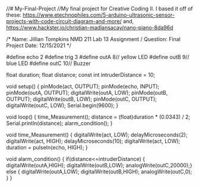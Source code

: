 //# My-Final-Project
//My final project for Creative Coding II. I based it off of these: https://www.etechnophiles.com/5-arduino-ultrasonic-sensor-projects-with-code-circuit-diagram-and-more/ and, https://www.hackster.io/christian-madlansacay/nano-piano-8da96d

/* 
Name: Jillian Tompkins
NMD 211 Lab 13
Assignment / Question: Final Project
Date: 12/15/2021
*/

  #define echo 2
  #define trig 3
  #define outA 8// yellow LED
  #define outB 9// blue LED
  #define outC 10// Buzzer
  
  float  duration;
  float  distance;
  const int intruderDistance = 10;

  void setup() {
    pinMode(act, OUTPUT);
    pinMode(echo, INPUT);
    pinMode(outA, OUTPUT);
    digitalWrite(outA, LOW);
    pinMode(outB, OUTPUT);
    digitalWrite(outB, LOW);
    pinMode(outC, OUTPUT);
    digitalWrite(outC, LOW);
    Serial.begin(9600);
  }
  
  void loop() {
    time_Measurement();
    distance = (float)duration * (0.0343) / 2;
    Serial.println(distance);
    alarm_condition(); 
  }
  
  void time_Measurement()
  { digitalWrite(act, LOW);
    delayMicroseconds(2);
    digitalWrite(act, HIGH);
    delayMicroseconds(10);
    digitalWrite(act, LOW);
    duration = pulseIn(echo, HIGH);
  }

  void alarm_condition()
  { if(distance<=intruderDistance)
    { digitalWrite(outA,HIGH);
      digitalWrite(outB,LOW);
      analogWrite(outC,20000);}
    else
    {  digitalWrite(outA,LOW);
       digitalWrite(outB,HIGH);
       analogWrite(outC,0);
       }
  }
